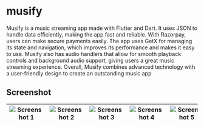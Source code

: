 # musify


Musify is a music streaming app made with Flutter and Dart. It uses JSON to handle data efficiently, making the app fast and reliable. With Razorpay, users can make secure payments easily. The app uses GetX for managing its state and navigation, which improves its performance and makes it easy to use. Musify also has audio handlers that allow for smooth playback controls and background audio support, giving users a great music streaming experience. Overall, Musify combines advanced technology with a user-friendly design to create an outstanding music app

## Screenshot
| ![Screenshot 1](https://github.com/sumitsaurabh3/musify/assets/89032579/b5caefab-5222-4aa7-8baf-4a8a6b41a704) | ![Screenshot 2](https://github.com/sumitsaurabh3/musify/assets/89032579/53a68dd0-88ae-4d75-b616-7e1f8c5b6d9e) | ![Screenshot 3](https://github.com/sumitsaurabh3/musify/assets/89032579/d2eb9fd5-eb12-4156-ad19-7f48f6264d59) | ![Screenshot 4](https://github.com/sumitsaurabh3/musify/assets/89032579/0504ef59-baa1-45c0-9749-d80fbaaea3dd) |  ![Screenshot 5](https://github.com/sumitsaurabh3/musify/assets/89032579/14427dd7-5faa-49cc-8703-e03030957598) |
|----------------------------------------------------------------------------------------------------------------------------------------|----------------------------------------------------------------------------------------------------------------------------------------|----------------------------------------------------------------------------------------------------------------------------------------|----------------------------------------------------------------------------------------------------------------------------------------|----------------------------------------------------------------------------------------------------------------------------------------|





